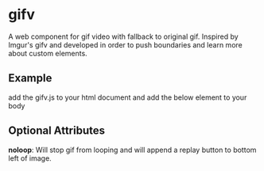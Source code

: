 gifv
====
A web component for gif video with fallback to original gif. Inspired by Imgur's gifv and developed in order to push boundaries and learn more about custom elements.

<h2>Example</h2>
  add the gifv.js to your html document and add the below element to your body
    <gif-v src="http://i.imgur.com/w79nkJ8.gif" />

<h2>Optional Attributes</h2>
  <strong>noloop</strong>: Will stop gif from looping and will append a replay button to bottom left of image.

